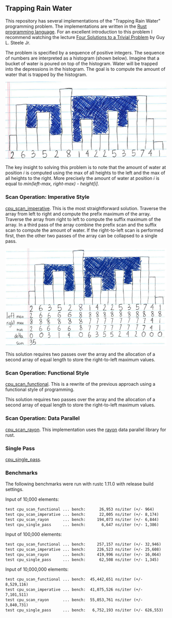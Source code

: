 ## Trapping Rain Water

This repository has several implementations of the "Trapping Rain Water"
programming problem. The implementations are written in the [Rust programming
language](https://www.rust-lang.org/en-US/). For an excellent introduction to
this problem I recommend watching the lecture [Four Solutions to a Trivial
Problem](https://www.youtube.com/watch?v=ftcIcn8AmSY) by Guy L. Steele Jr.

The problem is specified by a sequence of positive integers. The sequence
of numbers are interpreted as a histogram (shown below). Imagine that a bucket
of water is poured on top of the histogram. Water will be trapped into the
depressions in the histogram. The goal is to compute the amount of water
that is trapped by the histogram.

![Rain Water Example](/example.jpg)

The key insight to solving this problem is to note that the amount of water
at position _i_ is computed using the max of all heights to the left
and the max of all heights to the right. More precisely the
amount of water at position _i_ is equal to _min(left-max, right-max) -
height[i]_.

### Scan Operation: Imperative Style

[cpu_scan_imperative](/src/cpu_scan_imperative/mod.rs). This is the most
straightforward solution. Traverse the array from
left to right and compute the prefix maximum of the array. Traverse the
array from right to left to compute the suffix maximum of the array.
In a third pass of the array combine the prefix scan and the suffix scan
to compute the amount of water. If the right-to-left scan is performed first,
then the other two passes of the array can be collapsed to a single pass.

![Prefix Scan Approach](/scan.jpg)

This solution requires two passes over the array and the allocation of
a second array of equal length to store the right-to-left maximum values.

### Scan Operation: Functional Style

[cpu_scan_functional](/src/cpu_scan_functional/mod.rs). This is a rewrite of
the previous approach using a functional style of programming.

This solution requires two passes over the array and the allocation of
a second array of equal length to store the right-to-left maximum values.

### Scan Operation: Data Parallel

[cpu_scan_rayon](/src/cpu_scan_rayon/mod.rs). This implementation uses the
[rayon](https://github.com/nikomatsakis/rayon) data parallel library for rust.

### Single Pass

[cpu_single_pass](/src/cpu_single_pass/mod.rs).

### Benchmarks

The following benchmarks were run with rustc 1.11.0 with release build settings.

Input of 10,000 elements:

```
test cpu_scan_functional ... bench:      26,953 ns/iter (+/- 964)
test cpu_scan_imperative ... bench:      22,005 ns/iter (+/- 8,174)
test cpu_scan_rayon      ... bench:     194,073 ns/iter (+/- 6,844)
test cpu_single_pass     ... bench:       6,647 ns/iter (+/- 1,386)
```


Input of 100,000 elements:

```
test cpu_scan_functional ... bench:     257,157 ns/iter (+/- 32,946)
test cpu_scan_imperative ... bench:     226,523 ns/iter (+/- 25,608)
test cpu_scan_rayon      ... bench:     419,996 ns/iter (+/- 16,064)
test cpu_single_pass     ... bench:      62,508 ns/iter (+/- 1,345)
```

Input of 10,000,000 elements:

```
test cpu_scan_functional ... bench:  45,442,651 ns/iter (+/- 8,529,116)
test cpu_scan_imperative ... bench:  41,075,526 ns/iter (+/- 7,101,511)
test cpu_scan_rayon      ... bench:  55,053,761 ns/iter (+/- 3,840,731)
test cpu_single_pass     ... bench:   6,752,193 ns/iter (+/- 626,553)
```
